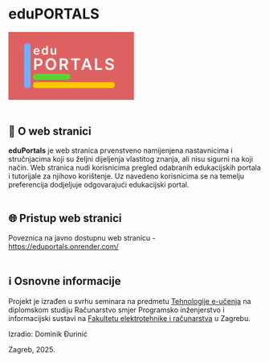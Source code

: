 # eduPORTALS
<img src="https://github.com/dominikDurinic/eduPortals/blob/main/public/images/cover.png" width="250px"/><br/><br/>

## 📢 O web stranici
**eduPortals** je web stranica prvenstveno namijenjena nastavnicima i stručnjacima koji su željni dijeljenja vlastitog znanja, ali nisu sigurni na koji način. Web stranica nudi korisnicima pregled odabranih edukacijskih portala i tutorijale za njihovo korištenje.
Uz navedeno korisnicima se na temelju preferencija dodjeljuje odgovarajući edukacijski portal.<br/><br/>


## 🌐 Pristup web stranici

Poveznica na javno dostupnu web stranicu - https://eduportals.onrender.com/ <br/><br/>


## ℹ️ Osnovne informacije
Projekt je izrađen u svrhu seminara na predmetu [Tehnologije e-učenja](https://www.fer.unizg.hr/predmet/teheuc) na diplomskom studiju Računarstvo smjer Programsko inženjerstvo i informacijski sustavi na [Fakultetu elektrotehnike i računarstva](https://www.fer.unizg.hr/) u Zagrebu.

Izradio: Dominik Đurinić

Zagreb, 2025.
